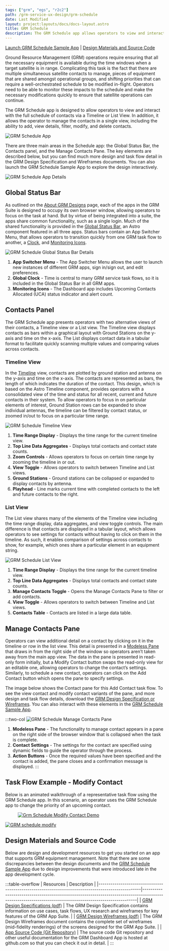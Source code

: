 ```yaml
---
tags: ["grm", "egs", "r2c2"]
path: /grm-service-ux-design/grm-schedule
date: Last Modified
layout: project:layouts/docs/docs-layout.astro
title: GRM Schedule
description: The GRM Schedule app allows operators to view and interact with the full schedule of contacts via a Timeline or List View.
---
```


[Launch GRM Schedule Sample App](https://grm-schedule-react.netlify.app) | [Design Materials and Source Code](/grm-service-ux-design/grm-schedule/#design-materials-and-source-code)

Ground Resource Management (GRM) operations require ensuring that all the necessary equipment is available during the time windows when a target satellite is in range. Complicating this task is the fact that there are multiple simultaneous satellite contacts to manage, pieces of equipment that are shared amongst operational groups, and shifting priorities that can require a well-orchestrated schedule to be modified in-flight. Operators need to be able to monitor these impacts to the schedule and make the necessary modifications quickly to ensure that satellite operations can continue.

The GRM Schedule app is designed to allow operators to view and interact with the full schedule of contacts via a Timeline or List View. In addition, it allows the operator to manage the contacts in a single view, including the ability to add, view details, filter, modify, and delete contacts.

![GRM Schedule App](/img/case-studies/grm/grm-schedule-app.webp)

There are three main areas in the Schedule app: the Global Status Bar, the Contacts panel, and the Manage Contacts Pane. The key elements are described below, but you can find much more design and task flow detail in the GRM Design Specification and Wireframes documents. You can also launch the GRM Schedule Sample App to explore the design interactively.

![GRM Schedule App Details](/img/case-studies/grm/grm-schedule-app-details.webp)

## Global Status Bar

As outlined on the [About GRM Designs](/grm-service-ux-design/about-the-grm-designs) page, each of the apps in the GRM Suite is designed to occupy its own browser window, allowing operators to focus on the task at hand. But by virtue of being integrated into a suite, the apps share common functionality, such as a single login. Much of the shared functionality is provided in the [Global Status Bar](/components/global-status-bar), an Astro component featured in all three apps. Status bars contain an App Switcher Menu, that allows operators to transition quickly from one GRM task flow to another, a [Clock](/components/clock), and [Monitoring Icons](/components/icons-and-symbols).

![GRM Schedule Global Status Bar Details](/img/case-studies/grm/grm-schedule-global-status-bar-details.webp)

1. **App Switcher Menu** - The App Switcher Menu allows the user to launch new instances of different GRM apps, sign in/sign out, and edit preferences.
2. **Global Clock** - Time is central to many GRM service task flows, so it is included in the Global Status Bar in all GRM apps.
3. **Monitoring Icons** - The Dashboard app includes Upcoming Contacts Allocated (UCA) status indicator and alert count.

## Contacts Panel

The GRM Schedule app presents operators with two alternative views of their contacts, a Timeline view or a List view. The Timeline view displays contacts as bars within a graphical layout with Ground Stations on the y-axis and time on the x-axis. The List displays contact data in a tabular format to facilitate quickly scanning multiple values and comparing values across contacts.

### Timeline View

In the [Timeline](/components/timeline) view, contacts are plotted by ground station and antenna on the y-axis and time on the x-axis. The contacts are represented as bars, the length of which indicates the duration of the contact. This design, which is based on the Astro Timeline component, provides operators with a consolidated view of the time and status for all recent, current and future contacts in their system. To allow operators to focus in on particular elements of interest, Ground Station rows can be expanded to show individual antennas, the timeline can be filtered by contact status, or zoomed in/out to focus on a particular time range.

![GRM Schedule Timeline View](/img/case-studies/grm/grm-schedule-timeline-details.webp)

1. **Time Range Display** - Displays the time range for the current timeline view.
2. **Top Line Data Aggregates** - Displays total contacts and contact state counts.
3. **Zoom Controls** - Allows operators to focus on certain time range by zooming the timeline in or out.
4. **View Toggle** - Allows operators to switch between Timeline and List views.
5. **Ground Stations** - Ground stations can be collapsed or expanded to display contacts by antenna.
6. **Playhead** - Line marks current time with completed contacts to the left and future contacts to the right.

### List View

The List view shares many of the elements of the Timeline view including the time range display, data aggregates, and view toggle controls. The main difference is that contacts are displayed in a tabular layout, which allows operators to see settings for contacts without having to click on them in the timeline. As such, it enables comparison of settings across contacts to show, for example, which ones share a particular element in an equipment string.

![GRM Schedule List View](/img/case-studies/grm/grm-schedule-list-details.webp)

1. **Time Range Display** - Displays the time range for the current timeline view.
2. **Top Line Data Aggregates** - Displays total contacts and contact state counts.
3. **Manage Contacts Toggle** - Opens the Manage Contacts Pane to filter or add contacts.
4. **View Toggle** - Allows operators to switch between Timeline and List views.
5. **Contacts Table** - Contacts are listed in a large data table.

## Manage Contacts Pane

Operators can view additional detail on a contact by clicking on it in the timeline or row in the list view. This detail is presented in a [Modeless Pane](/patterns/modeless-panes) that draws in from the right side of the window so operators aren’t taken away from the main app view. The data in the pane is presented in read-only form initially, but a Modify Contact button swaps the read-only view for an editable one, allowing operators to change the contact’s settings. Similarly, to schedule a new contact, operators can click on the Add Contact button which opens the pane to specify settings.

The image below shows the Contact pane for this Add Contact task flow. To see the view contact and modify contact variants of the pane, and more design and task flow details, download the [GRM Design Specification or Wireframes](/grm-service-ux-design/grm-schedule/#design-materials-and-source-code). You can also interact with these elements in the [GRM Schedule Sample App](https://grm-schedule-react.netlify.app).

:::two-col
![GRM Schedule Manage Contacts Pane](/img/case-studies/grm/grm-schedule-manage-contacts-details.webp)

1. **Modeless Pane** - The functionality to manage contact appears in a pane on the right side of the browser window that is collapsed when the task is complete.
2. **Contact Settings** - The settings for the contact are specified using dynamic fields to guide the operator through the process.
3. **Action Buttons** - Once the required values have been specified and the contact is added, the pane closes and a confirmation message is displayed.
   :::

## Task Flow Example - Modify Contact

Below is an animated walkthrough of a representative task flow using the GRM Schedule app. In this scenario, an operator uses the GRM Schedule app to change the priority of an upcoming contact.

<div markdown="1">
 <figure>
  <a href="#demo" class="demo" name="close">
   <span class="icon-play"></span>
   <img src="/img/case-studies/grm/grm-schedule-modify-contact-placeholder.webp"
   alt="Grm Schedule Modify Contact Demo" />
  </a>
 </figure>
 <a href="#close" class="lightbox" id="demo" markdown="1">
  <img src="/img/case-studies/grm/grm-schedule-modify-contact.gif" alt="GRM schedule modify" />
 </a>
</div>

## Design Materials and Source Code

Below are design and development resources to get you started on an app that supports GRM equipment management. Note that there are some discrepancies between the design documents and the [GRM Schedule Sample App](https://grm-equipment-react-ts.netlify.app) due to design improvements that were introduced late in the app development cycle.

:::table-overflow
| Resources                                                                                         | Description                                                                                                                                             |
|---------------------------------------------------------------------------------------------------|---------------------------------------------------------------------------------------------------------------------------------------------------------|
| [GRM Design Specifications (pdf)](/pdf/grm-specifications.pdf)                                    | The GRM Design Specification contains information on use cases, task flows, UX research and wireframes for key features of the GRM App Suite.           |
| [GRM Design Wireframes (pdf)](/pdf/grm-wireframes.pdf)                                            | The GRM Design Wireframes document contains the complete set of wireframes (mid-fidelity renderings) of the screens designed for the GRM App Suite.     |
| [App Source Code (Git Repository)](https://github.com/RocketCommunicationsInc/grm-schedule-react) | The source code Git repository and other useful documentation for the GRM Dashboard App is hosted at github.com so that you can check it out in detail. |
:::
